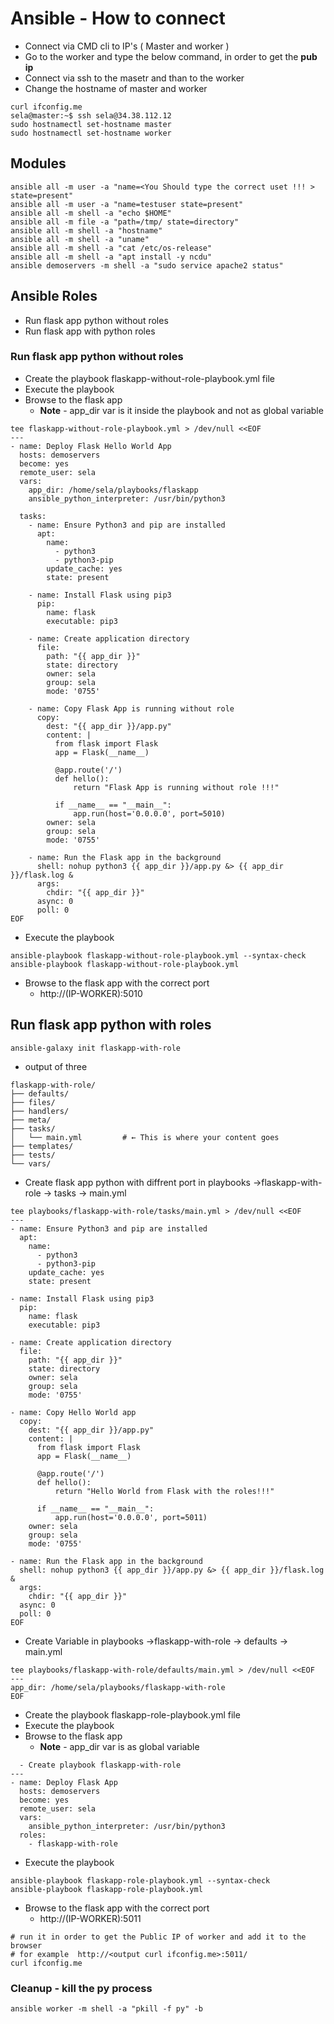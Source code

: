 # Ansible - How to connect

- Connect via CMD cli to IP's ( Master and worker )
- Go to the worker and type the below command, in order to get the **pub ip**
- Connect via ssh to the masetr and than to the worker
- Change the hostname of master and worker

```
curl ifconfig.me
sela@master:~$ ssh sela@34.38.112.12
sudo hostnamectl set-hostname master
sudo hostnamectl set-hostname worker
```


## Modules

```
ansible all -m user -a "name=<You Should type the correct uset !!! > state=present"
ansible all -m user -a "name=testuser state=present"
ansible all -m shell -a "echo $HOME"
ansible all -m file -a "path=/tmp/ state=directory"
ansible all -m shell -a "hostname"
ansible all -m shell -a "uname"
ansible all -m shell -a "cat /etc/os-release"
ansible all -m shell -a "apt install -y ncdu"
ansible demoservers -m shell -a "sudo service apache2 status"
```


## Ansible Roles

- Run flask app python without roles
- Run flask app with python roles

### Run flask app python  without roles

- Create the playbook flaskapp-without-role-playbook.yml file
- Execute the playbook
- Browse to the flask app
  - **Note** -  app_dir var is it inside the playbook and not as global variable

```
tee flaskapp-without-role-playbook.yml > /dev/null <<EOF
---
- name: Deploy Flask Hello World App
  hosts: demoservers
  become: yes
  remote_user: sela
  vars:
    app_dir: /home/sela/playbooks/flaskapp
    ansible_python_interpreter: /usr/bin/python3

  tasks:
    - name: Ensure Python3 and pip are installed
      apt:
        name:
          - python3
          - python3-pip
        update_cache: yes
        state: present

    - name: Install Flask using pip3
      pip:
        name: flask
        executable: pip3

    - name: Create application directory
      file:
        path: "{{ app_dir }}"
        state: directory
        owner: sela
        group: sela
        mode: '0755'

    - name: Copy Flask App is running without role 
      copy:
        dest: "{{ app_dir }}/app.py"
        content: |
          from flask import Flask
          app = Flask(__name__)

          @app.route('/')
          def hello():
              return "Flask App is running without role !!!"

          if __name__ == "__main__":
              app.run(host='0.0.0.0', port=5010)
        owner: sela
        group: sela
        mode: '0755'

    - name: Run the Flask app in the background
      shell: nohup python3 {{ app_dir }}/app.py &> {{ app_dir }}/flask.log &
      args:
        chdir: "{{ app_dir }}"
      async: 0
      poll: 0
EOF
```

  - Execute the playbook
```
ansible-playbook flaskapp-without-role-playbook.yml --syntax-check
ansible-playbook flaskapp-without-role-playbook.yml
```

- Browse to the flask app with the correct port
  - http://(IP-WORKER):5010
 

## Run flask app python  with roles



```
ansible-galaxy init flaskapp-with-role
```
  - output of three
```
flaskapp-with-role/
├── defaults/
├── files/
├── handlers/
├── meta/
├── tasks/
│   └── main.yml         # ← This is where your content goes
├── templates/
├── tests/
└── vars/
```

  - Create flask app python with diffrent port in playbooks ->flaskapp-with-role -> tasks -> main.yml
```
tee playbooks/flaskapp-with-role/tasks/main.yml > /dev/null <<EOF
---
- name: Ensure Python3 and pip are installed
  apt:
    name:
      - python3
      - python3-pip
    update_cache: yes
    state: present

- name: Install Flask using pip3
  pip:
    name: flask
    executable: pip3

- name: Create application directory
  file:
    path: "{{ app_dir }}"
    state: directory
    owner: sela
    group: sela
    mode: '0755'

- name: Copy Hello World app
  copy:
    dest: "{{ app_dir }}/app.py"
    content: |
      from flask import Flask
      app = Flask(__name__)

      @app.route('/')
      def hello():
          return "Hello World from Flask with the roles!!!"

      if __name__ == "__main__":
          app.run(host='0.0.0.0', port=5011)
    owner: sela
    group: sela
    mode: '0755'

- name: Run the Flask app in the background
  shell: nohup python3 {{ app_dir }}/app.py &> {{ app_dir }}/flask.log &
  args:
    chdir: "{{ app_dir }}"
  async: 0
  poll: 0
EOF
```

  - Create Variable in playbooks ->flaskapp-with-role -> defaults -> main.yml

```
tee playbooks/flaskapp-with-role/defaults/main.yml > /dev/null <<EOF
---
app_dir: /home/sela/playbooks/flaskapp-with-role
EOF
```


- Create the playbook flaskapp-role-playbook.yml file
- Execute the playbook
- Browse to the flask app
  - **Note** -  app_dir var is as global variable

```
  - Create playbook flaskapp-with-role  
---
- name: Deploy Flask App
  hosts: demoservers
  become: yes
  remote_user: sela
  vars:
    ansible_python_interpreter: /usr/bin/python3
  roles:
    - flaskapp-with-role
```


  - Execute the playbook
```
ansible-playbook flaskapp-role-playbook.yml --syntax-check
ansible-playbook flaskapp-role-playbook.yml
```

- Browse to the flask app with the correct port
  - http://(IP-WORKER):5011
    
```
# run it in order to get the Public IP of worker and add it to the browser
# for example  http://<output curl ifconfig.me>:5011/
curl ifconfig.me
```

### Cleanup - kill the py process

```
ansible worker -m shell -a "pkill -f py" -b
```

